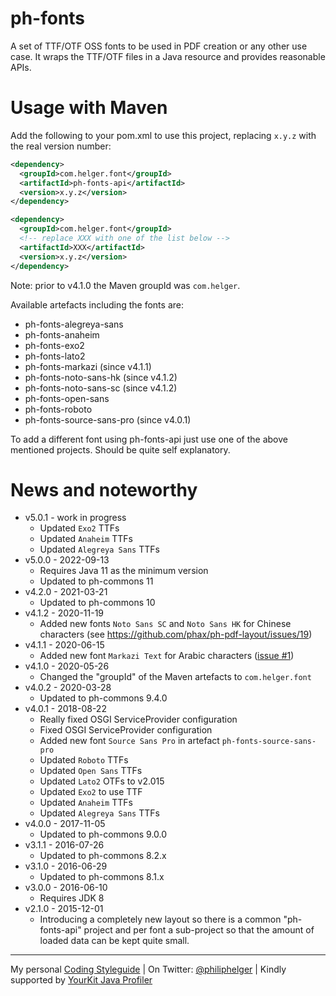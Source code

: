 # ph-fonts

A set of TTF/OTF OSS fonts to be used in PDF creation or any other use case.
It wraps the TTF/OTF files in a Java resource and provides reasonable APIs.

# Usage with Maven

Add the following to your pom.xml to use this project, replacing `x.y.z` with the real version number: 

```xml
<dependency>
  <groupId>com.helger.font</groupId>
  <artifactId>ph-fonts-api</artifactId>
  <version>x.y.z</version>
</dependency>

<dependency>
  <groupId>com.helger.font</groupId>
  <!-- replace XXX with one of the list below --> 
  <artifactId>XXX</artifactId>
  <version>x.y.z</version>
</dependency>
```

Note: prior to v4.1.0 the Maven groupId was `com.helger`.

Available artefacts including the fonts are:
  * ph-fonts-alegreya-sans
  * ph-fonts-anaheim
  * ph-fonts-exo2
  * ph-fonts-lato2
  * ph-fonts-markazi (since v4.1.1)
  * ph-fonts-noto-sans-hk (since v4.1.2)
  * ph-fonts-noto-sans-sc (since v4.1.2)
  * ph-fonts-open-sans
  * ph-fonts-roboto
  * ph-fonts-source-sans-pro (since v4.0.1)

To add a different font using ph-fonts-api just use one of the above mentioned projects.
Should be quite self explanatory.

# News and noteworthy

* v5.0.1 - work in progress
    * Updated `Exo2` TTFs
    * Updated `Anaheim` TTFs
    * Updated `Alegreya Sans` TTFs
* v5.0.0 - 2022-09-13
    * Requires Java 11 as the minimum version
    * Updated to ph-commons 11
* v4.2.0 - 2021-03-21
    * Updated to ph-commons 10
* v4.1.2 - 2020-11-19
    * Added new fonts `Noto Sans SC` and `Noto Sans HK` for Chinese characters (see https://github.com/phax/ph-pdf-layout/issues/19)
* v4.1.1 - 2020-06-15
    * Added new font `Markazi Text` for Arabic characters ([issue #1](https://github.com/phax/ph-fonts/issues/1))
* v4.1.0 - 2020-05-26
    * Changed the "groupId" of the Maven artefacts to `com.helger.font`
* v4.0.2 - 2020-03-28
    * Updated to ph-commons 9.4.0
* v4.0.1 - 2018-08-22
    * Really fixed OSGI ServiceProvider configuration
    * Fixed OSGI ServiceProvider configuration
    * Added new font `Source Sans Pro` in artefact `ph-fonts-source-sans-pro`
    * Updated `Roboto` TTFs
    * Updated `Open Sans` TTFs
    * Updated `Lato2` OTFs to v2.015
    * Updated `Exo2` to use TTF
    * Updated `Anaheim` TTFs
    * Updated `Alegreya Sans` TTFs
* v4.0.0 - 2017-11-05
    * Updated to ph-commons 9.0.0
* v3.1.1 - 2016-07-26
    * Updated to ph-commons 8.2.x
* v3.1.0 - 2016-06-29
    * Updated to ph-commons 8.1.x
* v3.0.0 - 2016-06-10
    * Requires JDK 8
* v2.1.0 - 2015-12-01
    * Introducing a completely new layout so there is a common "ph-fonts-api" project and per font a sub-project so that the amount of loaded data can be kept quite small.

---

My personal [Coding Styleguide](https://github.com/phax/meta/blob/master/CodingStyleguide.md) |
On Twitter: <a href="https://twitter.com/philiphelger">@philiphelger</a> |
Kindly supported by [YourKit Java Profiler](https://www.yourkit.com)